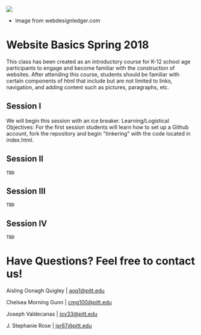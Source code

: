 <img src = "https://i0.wp.com/cdn-images-1.medium.com/max/800/1*A4AZXGxmMSPgmoMzdmh98A.gif?resize=617%2C347&ssl=1"></img>
- Image from webdesignledger.com

# Website Basics Spring 2018
This class has been created as an introductory course for K-12 school age participants to engage and become familiar with the construction of websites. After attending this course, students should be familiar with certain components of html that include but are not limited to links, navigation, and adding content such as pictures, paragraphs, etc.

## Session I
  We will begin this session with an ice breaker.
  Learning/Logistical Objectives:
       For the first session students will learn how to set up a Github account, fork the repository and begin "tinkering" with the code located in index.html.
  
## Session II
    TBD
    

## Session III
    TBD
     
## Session IV
    TBD
    
    
# Have Questions? Feel free to contact us!

Aisling Oonagh Quigley | aoq1@pitt.edu

Chelsea Morning Gunn | cmg100@pitt.edu 

Joseph Valdecanas | jov33@pitt.edu

J. Stephanie Rose | jsr67@pitt.edu
